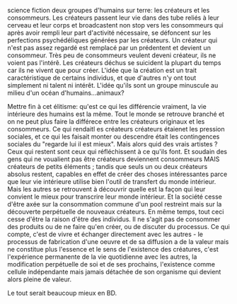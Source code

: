 science fiction deux groupes d'humains sur terre: les créateurs et les consommeurs. Les créateurs passent leur vie dans des tube reliés à leur cerveau et leur corps et broadcastent non stop vers les consommeurs qui après avoir rempli leur part d'activité nécessaire, se défoncent sur les perfections psychédéliques générées par les créateurs. Un créateur qui n'est pas assez regardé est remplacé par un prédentent et devient un consommeur. Très peu de consommeurs veulent deveni créateur, ils ne voient pas l'intérê. Les créateurs déchus se suicident la plupart du temps car ils ne vivent que pour créer. L'idée que la création est un trait caractéristique de certains individus, et que d'autres n'y ont tout simplement ni talent ni intérêt. L'idée qu'ils sont un groupe minuscule au milieu d'un océan d'humains...animaux?

Mettre fin à cet élitisme: qu'est ce qui les différencie vraiment, la vie intérieure des humains est la même. Tout le monde se retrouve branché et on ne peut plus faire la différece entre les créateurs originaux et les consommeurs. Ce qui rendaitl es créateurs créateurs étaienet les pression sociales, et ce qui les faisait monter ou descendre était les contingences sociales du "regarde lui il est mieux". Mais alors quid des vrais artistes ? Ceux qui restent sont ceux qui réfléchissent à ce qu'ils font. Et soudain des gens qui ne voualient pas être créateurs deviennent consommeurs MAIS créateurs de petits éléments ; tandis que seuls un ou deux créateurs absolus restent, capables en effet de créer des choses intéressantes parce que leur vie intérieure utilise bien l'outil de transfert du monde intérieur. Mais les autres se retrouvent à découvrir quelle est la façon qui leur convient le mieux pour transcrire leur monde intérieur. Et la société cesse d'être axée sur la consommation commune d'un pool restreint mais sur la découverte perpétuelle de nouveaux créateurs. En même temps, tout ceci cesse d'être la raison d'être des individus. Il ne s'agit pas de consommer des produits ou de ne faire qu'en créer, ou de discuter du processus. Ce qui compte, c'est de vivre et échanger directement avec les autres - le processus de fabrication d'une oeuvre et de sa diffusion a de la valeur mais ne constitue plus l'essence et le sens de l'existence des créatures, c'est l'expérience permanente de la vie quotidienne avec les autres, la modification perpétuelle de soi et de ses prochains, l'existence comme cellule indépendante mais jamais détachée de son organisme qui devient alors pleine de valeur.

Le tout serait beaucoup mieux en BD.
